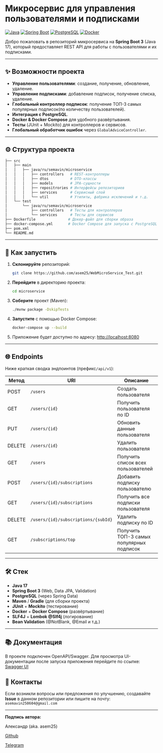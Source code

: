 # Микросервис для управления пользователями и подписками

[![Java](https://img.shields.io/badge/Java-17-orange)](https://www.oracle.com/java/technologies/javase/17-relnote-issues.html)
[![Spring Boot](https://img.shields.io/badge/Spring%20Boot-3.x-brightgreen)](https://spring.io/projects/spring-boot)
[![PostgreSQL](https://img.shields.io/badge/database-PostgreSQL-blue)](https://www.postgresql.org/)
[![Docker](https://img.shields.io/badge/container-Docker-blue)](https://www.docker.com/)

Добро пожаловать в репозиторий микросервиса на **Spring Boot 3** (Java 17), который предоставляет REST API для работы с пользователями и их подписками.

---

## ✨ Возможности проекта

- **Управление пользователями**: создание, получение, обновление, удаление.
- **Управление подписками**: добавление подписок, получение списка, удаление.
- **Глобальный контроллер подписок**: получение ТОП-3 самых популярных подписок(по количеству пользователей).
- **Интеграция с PostgreSQL**.
- **Docker & Docker Compose** для удобного развёртывания.
- **Тесты** (JUnit + Mockito) для контроллеров и сервисов.
- **Глобальный обработчик ошибок** через `GlobalAdviceController`.

---

## ⚙️ Структура проекта

```bash
├── src
│   ├── main
│   │   ├── java/ru/semavin/microservice
│   │   │   ├── controllers   # REST-контроллеры
│   │   │   ├── dtos          # DTO-классы
│   │   │   ├── models        # JPA-сущности
│   │   │   ├── repositrories # Интерфейсы репозиториев
│   │   │   ├── services      # Сервисный слой
│   │   │   └── util          # Утилиты, фабрика исключений и т.д.
│   └── test
│       └── java/ru/semavin/microservice
│           ├── controllers   # Тесты для контроллеров
│           └── services      # Тесты для сервисов
├── Dockerfile               # Докер-файл для сборки образа
├── docker-compose.yml       # Docker Compose для запуска с PostgreSQL
├── pom.xml
└── README.md
```

---

## 🚀 Как запустить

1. **Склонируйте** репозиторий:
   ```bash
   git clone https://github.com/asem25/WebMicroService_Test.git
   ```
2. **Перейдите** в директорию проекта:
   ```bash
   cd microservice
   ```
3. **Соберите** проект (Maven):
   ```bash
   ./mvnw package -DskipTests
   ```
4. **Запустите** с помощью Docker Compose:
   ```bash
   docker-compose up --build
   ```
5. Приложение будет доступно по адресу: [http://localhost:8080](http://localhost:8080)

---

## 🌐 Endpoints
Ниже краткая сводка эндпоинтов (префикс`/api/v1`):

| Метод | URI                                | Описание                                       |
|-------|------------------------------------|------------------------------------------------|
| POST  | `/users`                           | Создать пользователя                           |
| GET   | `/users/{id}`                      | Получить пользователя по ID                    |
| PUT   | `/users/{id}`                      | Обновить данные пользователя                   |
| DELETE| `/users/{id}`                      | Удалить пользователя                           |
| GET   | `/users`                           | Получить список всех пользователей             |
| POST  | `/users/{id}/subscriptions`        | Добавить подписку пользователю                 |
| GET   | `/users/{id}/subscriptions`        | Получить все подписки пользователя             |
| DELETE| `/users/{id}/subscriptions/{subId}`| Удалить подписку по ID                         |
| GET   | `/subscriptions/top`               | Получить ТОП-3 самых популярных подписок       |

---

## 🛠️ Стек
- **Java 17**
- **Spring Boot 3** (Web, Data JPA, Validation)
- **PostgreSQL** (через Spring Data)
- **Maven** / **Gradle** (для сборки проекта)
- **JUnit** + **Mockito** (тестирование)
- **Docker** + **Docker Compose** (развёртывание)
- **SLF4J** + **Lombok @Slf4j** (логирование)
- **Bean Validation** (@NotBlank, @Email и т.д.)

---
## 📚 Документация

В проекте подключен OpenAPI/Swagger. Для просмотра UI-документации после запуска приложения перейдите по ссылке:
[Swagger UI](http://localhost:8080/swagger-ui/index.html#/)

## 📧 Контакты
Если возникли вопросы или предложения по улучшению, создавайте **Issue** в данном репозитории или пишите на почту:
`asemavin250604@gmail.com`

---

**Подпись автора:**

Александр (aka. asem25)

[Github](https://github.com/asem25)

[Telegram](https://t.me/asem250604)